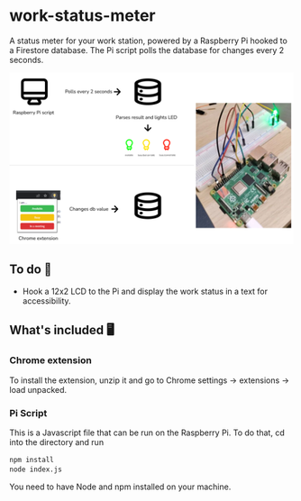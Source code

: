 # work-status-meter
A status meter for your work station, powered by a Raspberry Pi hooked to a Firestore database. The Pi script polls the database for changes every 2 seconds.
<p float="center">
  <img src="diagram.png" width="1000" />
</p>

## To do 🚀
- Hook a 12x2 LCD to the Pi and display the work status in a text for accessibility.

## What's included 🖥️ 
### Chrome extension
To install the extension, unzip it and go to Chrome settings -> extensions -> load unpacked. 
### Pi Script
This is a Javascript file that can be run on the Raspberry Pi. To do that, cd into the directory and run 
```sh
npm install
node index.js
```
You need to have Node and npm installed on your machine.
